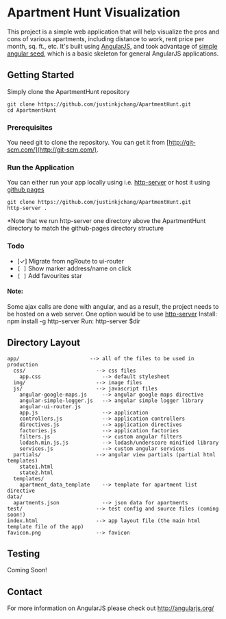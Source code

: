 # Apartment Hunt Visualization

This project is a simple web application that will help visualize the pros and cons of various apartments, including distance to work, rent price per month, sq. ft., etc. It's built using [AngularJS](http://angularjs.org/), and took advantage of [simple angular seed](https://github.com/reinaldo13/simple-angular-seed), which is a basic skeleton for general AngularJS applications.

## Getting Started

Simply clone the ApartmentHunt repository

```
git clone https://github.com/justinkjchang/ApartmentHunt.git
cd ApartmentHunt
```

### Prerequisites

You need git to clone the repository. You can get it from
[http://git-scm.com/](http://git-scm.com/).

### Run the Application

You can either run your app locally using i.e. [http-server](https://www.npmjs.com/package/http-server) or host it using [github pages](https://pages.github.com/)

```
git clone https://github.com/justinkjchang/ApartmentHunt.git
http-server .
```
*Note that we run http-server one directory above the ApartmentHunt directory to match the github-pages directory structure

### Todo

- [&#x2713;] Migrate from ngRoute to ui-router
- `[ ]` Show marker address/name on click
- `[ ]` Add favourites star

#### Note:

Some ajax calls are done with angular, and as a result, the project needs to be hosted on a web server.
One option would be to use [http-server](https://www.npmjs.com/package/http-server)
Install: npm install -g http-server
Run: http-server $dir

## Directory Layout

    app/                       --> all of the files to be used in production
      css/                       --> css files
        app.css                    --> default stylesheet
      img/                       --> image files
      js/                        --> javascript files
        angular-google-maps.js     --> angular google maps directive
        angular-simple-logger.js   --> angular simple logger library
        angular-ui-router.js       
        app.js                     --> application
        controllers.js             --> application controllers
        directives.js              --> application directives
        factories.js               --> application factories
        filters.js                 --> custom angular filters
        lodash.min.js.js           --> lodash/underscore minified library
        services.js                --> custom angular services
      partials/                  --> angular view partials (partial html templates)
        state1.html
        state2.html
      templates/
        apartment_data_template    --> template for apartment list directive
    data/
      apartments.json              --> json data for apartments
    test/                        --> test config and source files (coming soon!)
    index.html                   --> app layout file (the main html template file of the app)
    favicon.png                  --> favicon
    
## Testing

Coming Soon!

## Contact

For more information on AngularJS please check out http://angularjs.org/
